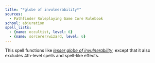 ```yaml
---
title: "*globe of invulnerability*"
sources:
  - Pathfinder Roleplaying Game Core Rulebook
school: abjuration
spell_lists:
  - {name: occultist, level: 6}
  - {name: sorcerer/wizard, level: 6}
---
```


This spell functions like [*lesser globe of invulnerability*](/spells/lesser-globe-of-invulnerability/), except that it also excludes 4th-level spells and spell-like effects.

